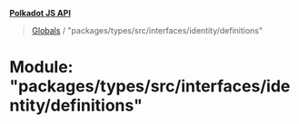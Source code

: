 **[Polkadot JS API](../README.md)**

> [Globals](../globals.md) / "packages/types/src/interfaces/identity/definitions"

# Module: "packages/types/src/interfaces/identity/definitions"
